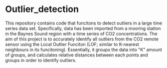 # Outlier_detection

This repository contains code that funcitons to detect outliers in a large time series data set. Specifically, data has been imported from a mooring station in the Baynes Sound region with a time series of CO2 concentrations. The aim of this project is to accurately identify all outliers from the CO2 remote sensor using the Local Outlier Funciton (LOF; similar to K-nearest neighbours in its funcitoning). Essentially, it groups the data into "K" amount of groups, and calculates relative distances between each points and groups in order to identify outliers. 
